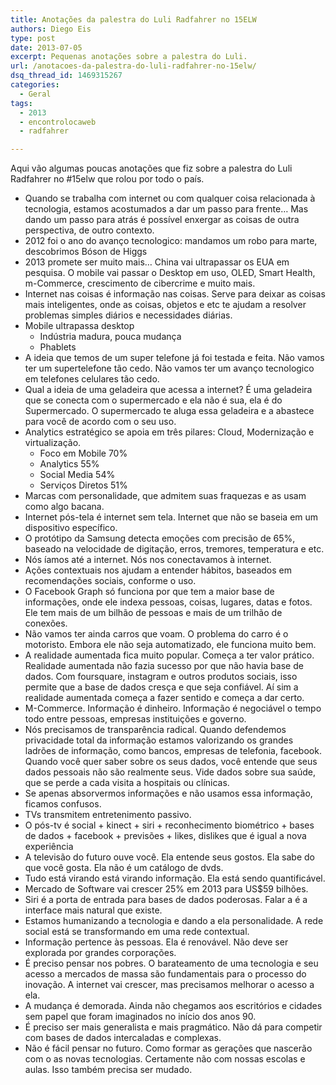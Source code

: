 ```yaml
---
title: Anotações da palestra do Luli Radfahrer no 15ELW
authors: Diego Eis
type: post
date: 2013-07-05
excerpt: Pequenas anotações sobre a palestra do Luli.
url: /anotacoes-da-palestra-do-luli-radfahrer-no-15elw/
dsq_thread_id: 1469315267
categories:
  - Geral
tags:
  - 2013
  - encontrolocaweb
  - radfahrer

---
```

Aqui vão algumas poucas anotações que fiz sobre a palestra do Luli Radfahrer no #15elw que rolou por todo o país.

  * Quando se trabalha com internet ou com qualquer coisa relacionada à tecnologia, estamos acostumados a dar um passo para frente&#8230; Mas dando um passo para atrás é possível enxergar as coisas de outra perspectiva, de outro contexto.
  * 2012 foi o ano do avanço tecnologico: mandamos um robo para marte, descobrimos Bóson de Higgs
  * 2013 promete ser muito mais… China vai ultrapassar os EUA em pesquisa. O mobile vai passar o Desktop em uso, OLED, Smart Health, m-Commerce, crescimento de cibercrime e muito mais.
  * Internet nas coisas é informação nas coisas. Serve para deixar as coisas mais inteligentes, onde as coisas, objetos e etc te ajudam a resolver problemas simples diários e necessidades diárias.
  * Mobile ultrapassa desktop 
      * Indústria madura, pouca mudança
      * Phablets
  * A ideia que temos de um super telefone já foi testada e feita. Não vamos ter um supertelefone tão cedo. Não vamos ter um avanço tecnologico em telefones celulares tão cedo.
  * Qual a ideia de uma geladeira que acessa a internet? É uma geladeira que se conecta com o supermercado e ela não é sua, ela é do Supermercado. O supermercado te aluga essa geladeira e a abastece para você de acordo com o seu uso.
  * Analytics estratégico se apoia em três pilares: Cloud, Modernização e virtualização. 
      * Foco em Mobile 70%
      * Analytics 55%
      * Social Media 54%
      * Serviços Diretos 51%
  * Marcas com personalidade, que admitem suas fraquezas e as usam como algo bacana. 
  * Internet pós-tela é internet sem tela. Internet que não se baseia em um dispositivo específico. 
  * O protótipo da Samsung detecta emoções com precisão de 65%, baseado na velocidade de digitação, erros, tremores, temperatura e etc.
  * Nós íamos até a internet. Nós nos conectavamos à internet. 
  * Ações contextuais nos ajudam a entender hábitos, baseados em recomendações sociais, conforme o uso.
  * O Facebook Graph só funciona por que tem a maior base de informações, onde ele indexa pessoas, coisas, lugares, datas e fotos. Ele tem mais de um bilhão de pessoas e mais de um trilhão de conexões.
  * Não vamos ter ainda carros que voam. O problema do carro é o motoristo. Embora ele não seja automatizado, ele funciona muito bem. 
  * A realidade aumentada fica muito popular. Começa a ter valor prático. Realidade aumentada não fazia sucesso por que não havia base de dados. Com foursquare, instagram e outros produtos sociais, isso permite que a base de dados cresça e que seja confiável. Aí sim a realidade aumentada começa a fazer sentido e começa a dar certo.
  * M-Commerce. Informação é dinheiro. Informação é negociável o tempo todo entre pessoas, empresas instituições e governo. 
  * Nós precisamos de transparência radical. Quando defendemos privacidade total da informação estamos valorizando os grandes ladrões de informação, como bancos, empresas de telefonia, facebook. Quando você quer saber sobre os seus dados, você entende que seus dados pessoais não são realmente seus. Vide dados sobre sua saúde, que se perde a cada visita a hospitais ou clínicas.
  * Se apenas absorvermos informações e não usamos essa informação, ficamos confusos.
  * TVs transmitem entretenimento passivo. 
  * O pós-tv é social + kinect + siri + reconhecimento biométrico + bases de dados + facebook + previsões + likes, dislikes que é igual a nova experiência
  * A televisão do futuro ouve você. Ela entende seus gostos. Ela sabe do que você gosta. Ela não é um catálogo de dvds.
  * Tudo está virando está virando informação. Ela está sendo quantificável.
  * Mercado de Software vai crescer 25% em 2013 para US$59 bilhões.
  * Siri é a porta de entrada para bases de dados poderosas. Falar a é a interface mais natural que existe.
  * Estamos humanizando a tecnologia e dando a ela personalidade. A rede social está se transformando em uma rede contextual.
  * Informação pertence às pessoas. Ela é renovável. Não deve ser explorada por grandes corporações.
  * É preciso pensar nos pobres. O barateamento de uma tecnologia e seu acesso a mercados de massa são fundamentais para o processo do inovação. A internet vai crescer, mas precisamos melhorar o acesso a ela.
  * A mudança é demorada. Ainda não chegamos aos escritórios e cidades sem papel que foram imaginados no início dos anos 90.
  * É preciso ser mais generalista e mais pragmático. Não dá para competir com bases de dados intercaladas e complexas.
  * Não é fácil pensar no futuro. Como formar as gerações que nascerão com o as novas tecnologias. Certamente não com nossas escolas e aulas. Isso também precisa ser mudado.